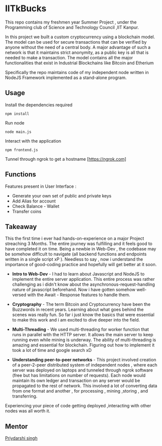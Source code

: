 # IITkBucks
This repo contains my freshmen year Summer Project , under the Programming club of Science and Technology Council ,IIT Kanpur. 

In this project we built a custom cryptocurrency using a blockchain model. The model can be used for secure transactions that can be verified by anyone without the need of a central body. A major advantage of such a network is that it maintains strict anonymity, as a public key is all that is needed to make a transaction.
The model contains all the major functionalities that exist in Industrial Blockchains like Bitcoin and Etherium

Specifically the repo maintains code of my independent node written in NodeJS Framework implemented as a stand-alone program.

## Usage
Install the dependencies required
```
npm install
```
Run node  
```
node main.js 
```
Interact with the application
```
npm frontend.js
```
Tunnel through ngrok to get a hostname 
[https://ngrok.com]

## Functions

Features present in User Interface :
* Generate your own set of public and private keys 
* Add Alias for account
* Check Balance - Wallet
* Transfer coins

## Takeaway

This the first time i ever had hands-on-experience on a major Project streaching 3 Months. The entire journey was fulfilling and it feels good to have completed it on time. Being a newbie in Web-Dev , the codebase may be somehow difficult to navigate (all backend functions and endpoints written in a single script xP ). Needless to say , now i understand the importance of good-coding practice and hopefully will get better at it soon.

-  **Intro to Web-Dev** - I had to learn about Javascript and NodeJS to implement the entire server application. This entire process was rather challenging as i didn't know about the asynchronous-request-handling nature of javascript beforehand. Now i have gotten somehow well-versed with the Await - Response features to handle them. 

- **Cryptography** - The term Bitcoin and Cryptocurrency have been the Buzzwords in recent years. Learning about what goes behind the scenes was really fun. So far i just know the basics that were essential to make this work and i am excited to dive deeper into the field. 

- **Multi-Threading** - We used multi-threading for worker function that runs in parallel with the HTTP server. It allows the main server to keep running even while mining is underway. The ability of multi-threading is amazing and essential for blockchain. Figuring out how to implement it took a lot of time and google search xD 

- **Understanding peer-to-peer networks** - This project involved creation of a peer-2-peer distributed system of independent nodes , where each server was deployed on laptops and tunneled through ngrok software (free but has limitations on number of requests). Each node would maintain its own ledger and transaction on any server would be propagated to the rest of network. This involved a lot of converting data from one format and another , for processing , mining ,storing , and transferring.

Experiencing your piece of code getting deployed ,interacting with other nodes was all worth it.

## Mentor 
[Priydarshi singh](https://github.com/dryairship)

 

